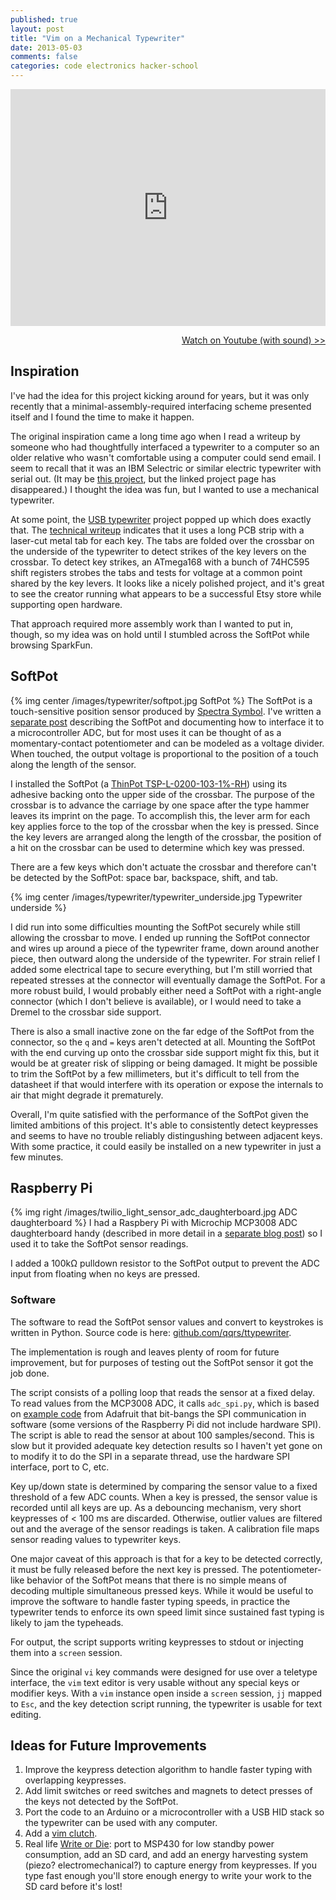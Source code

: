 ```yaml
---
published: true
layout: post
title: "Vim on a Mechanical Typewriter"
date: 2013-05-03
comments: false
categories: code electronics hacker-school
---
```


<div style='position:relative;padding-bottom:calc(100% / 1.33)'><iframe src='https://gfycat.com/ifr/BackGiddyAmericanbittern' frameborder='0' scrolling='no' width='100%' height='100%' style='position:absolute;top:0;left:0;' allowfullscreen></iframe></div>

<p style="text-align: right">
<a href="https://www.youtube.com/watch?v=eFBTBwdVobQ" target="_blank">Watch on Youtube (with sound) &gt;&gt;</a>
</p>

## Inspiration

I've had the idea for this project kicking around for years, but it was only recently that a minimal-assembly-required interfacing scheme presented itself and I found the time to make it happen.

The original inspiration came a long time ago when I read a writeup by someone
who had thoughtfully interfaced a typewriter to a computer so an older relative who wasn't comfortable using a computer could send email.
I seem to recall that it was an IBM Selectric or similar electric typewriter with serial out.
(It may be [this project](http://hackaday.com/2007/07/25/emailing-typewriter/), but the linked project page has disappeared.)
I thought the idea was fun, but I wanted to use a mechanical typewriter.

At some point, the [USB typewriter](http://www.usbtypewriter.com/) project popped up which does exactly that.
The [technical writeup](http://www.usbtypewriter.com/pages/instructions) indicates that
it uses a long PCB strip with a laser-cut metal tab for each key.
The tabs are folded over the crossbar on the underside of the typewriter to detect strikes of the key levers on the crossbar.
To detect key strikes, an ATmega168 with a bunch of 74HC595 shift registers strobes the tabs and tests for voltage at a common point shared by the key levers.
It looks like a nicely polished project, and it's great to see the creator running what appears to be a successful Etsy store while supporting open hardware.

That approach required more assembly work than I wanted to put in, though, so my idea was on hold until I stumbled across the SoftPot while browsing SparkFun.

## SoftPot

{% img center /images/typewriter/softpot.jpg SoftPot %}
The SoftPot is a touch-sensitive position sensor produced by [Spectra Symbol](http://www.spectrasymbol.com/potentiometer/softpot).
I've written a [separate post](/blog/2013/04/22/interfacing-a-softpot-sensor-to-an-adc/)
describing the SoftPot and documenting how to interface it to a microcontroller ADC,
but for most uses it can be thought of as a momentary-contact potentiometer and can be modeled as a voltage divider.
When touched, the output voltage is proportional to the position of a touch along the length of the sensor.

I installed the SoftPot (a [ThinPot TSP-L-0200-103-1%-RH](https://octopart.com/tsp-l-0200-103-1%25-rh-spectra+symbol-19249699)) using its adhesive backing onto the upper side of the crossbar.
The purpose of the crossbar is to advance the carriage by one space after the type hammer leaves its imprint on the page.
To accomplish this, the lever arm for each key applies force to the top of the crossbar when the key is pressed.
Since the key levers are arranged along the length of the crossbar, the position of a hit on the crossbar can be used to determine which key was pressed.

There are a few keys which don't actuate the crossbar and therefore can't be detected by the SoftPot: space bar, backspace, shift, and tab.

{% img center /images/typewriter/typewriter_underside.jpg Typewriter underside %}

I did run into some difficulties mounting the SoftPot securely while still allowing the crossbar to move.
I ended up running the SoftPot connector and wires up around a piece of the typewriter frame, down around another piece, then outward along the underside of the typewriter.
For strain relief I added some electrical tape to secure everything, but I'm still worried that repeated stresses at the connector will eventually damage the SoftPot.
For a more robust build, I would probably either need a SoftPot with a right-angle connector (which I don't believe is available), or I would need to take a Dremel to the crossbar side support.

There is also a small inactive zone on the far edge of the SoftPot from the connector, so the `q` and `=` keys aren't detected at all.
Mounting the SoftPot with the end curving up onto the crossbar side support might fix this, but it would be at greater risk of slipping or being damaged.
It might be possible to trim the SoftPot by a few millimeters,
but it's difficult to tell from the datasheet if that would interfere with its operation or expose the internals to air that might degrade it prematurely.

Overall, I'm quite satisfied with the performance of the SoftPot given the limited ambitions of this project.
It's able to consistently detect keypresses and seems to have no trouble reliably distingushing between adjacent keys.
With some practice, it could easily be installed on a new typewriter in just a few minutes.

## Raspberry Pi
{% img right /images/twilio_light_sensor_adc_daughterboard.jpg ADC daughterboard %}
I had a Raspbery Pi with Microchip MCP3008 ADC daughterboard handy (described in more detail in a [separate blog post](/blog/2013/04/10/twilio-light-sensor/))
so I used it to take the SoftPot sensor readings.

I added a 100kΩ pulldown resistor to the SoftPot output to prevent the ADC input from floating when no keys are pressed.

### Software
The software to read the SoftPot sensor values and convert to keystrokes is written in Python. Source code is here:
[github.com/qqrs/ttypewriter](https://github.com/qqrs/ttypewriter).

The implementation is rough and leaves plenty of room for future improvement, but for purposes of testing out the SoftPot sensor it got the job done.

The script consists of a polling loop that reads the sensor at a fixed delay.
To read values from the MCP3008 ADC, it calls `adc_spi.py`, which is based on
[example code](http://learn.adafruit.com/reading-a-analog-in-and-controlling-audio-volume-with-the-raspberry-pi/necessary-packages)
from Adafruit that bit-bangs the SPI communication in software (some versions of the Raspberry Pi did not include hardware SPI).
The script is able to read the sensor at about 100 samples/second.
This is slow but it provided adequate key detection results so I haven't yet gone on to modify it to do the SPI in a separate thread, use the hardware SPI interface, port to C, etc.

Key up/down state is determined by comparing the sensor value to a fixed threshold of a few ADC counts.
When a key is pressed, the sensor value is recorded until all keys are up.
As a debouncing mechanism, very short keypresses of < 100 ms are discarded.
Otherwise, outlier values are filtered out and the average of the sensor readings is taken.
A calibration file maps sensor reading values to typewriter keys.

One major caveat of this approach is that for a key to be detected correctly, it must be fully released before the next key is pressed.
The potentiometer-like behavior of the SoftPot means that there is no simple means of decoding multiple simultaneous pressed keys.
While it would be useful to improve the software to handle faster typing speeds, in practice the typewriter tends to enforce its own speed limit since sustained fast typing is likely to jam the typeheads.

For output, the script supports writing keypresses to stdout or injecting them into a `screen` session.

Since the original `vi` key commands were designed for use over a teletype interface, the `vim` text editor is very usable without any special keys or modifier keys.
With a `vim` instance open inside a `screen` session, `jj` mapped to `Esc`, and the key detection script running, the typewriter is usable for text editing.

## Ideas for Future Improvements

1. Improve the keypress detection algorithm to handle faster typing with overlapping keypresses.
1. Add limit switches or reed switches and magnets to detect presses of the keys not detected by the SoftPot.
1. Port the code to an Arduino or a microcontroller with a USB HID stack so the typewriter can be used with any computer.
1. Add a [vim clutch](https://github.com/alevchuk/vim-clutch).
1. Real life [Write or Die](http://writeordie.com/):
port to MSP430 for low standby power consumption, add an SD card, and add an energy harvesting system (piezo? electromechanical?) to capture energy from keypresses.
If you type fast enough you'll store enough energy to write your work to the SD card before it's lost!
